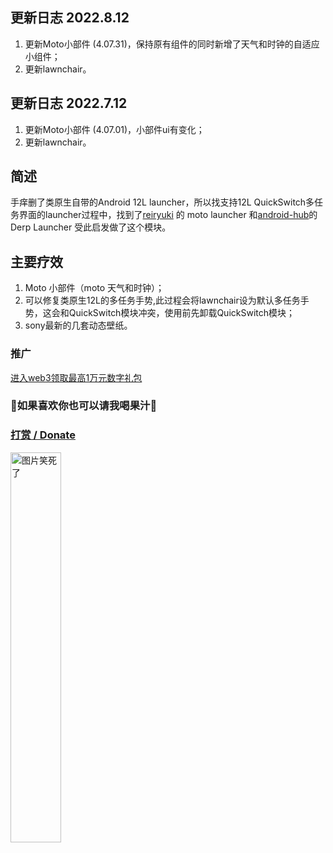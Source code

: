﻿## 更新日志 2022.8.12
1. 更新Moto小部件 (4.07.31)，保持原有组件的同时新增了天气和时钟的自适应小组件；
2. 更新lawnchair。
## 更新日志 2022.7.12
1. 更新Moto小部件 (4.07.01)，小部件ui有变化；
2. 更新lawnchair。
##  简述
手痒删了类原生自带的Android 12L launcher，所以找支持12L QuickSwitch多任务界面的launcher过程中，找到了[reiryuki](https://github.com/reiryuki) 的 moto launcher 和[android-hub](https://www.opencode.net/android-hub)的Derp Launcher 受此启发做了这个模块。

## 主要疗效
1. Moto 小部件（moto 天气和时钟）；
2. 可以修复类原生12L的多任务手势,此过程会将lawnchair设为默认多任务手势，这会和QuickSwitch模块冲突，使用前先卸载QuickSwitch模块；
3. sony最新的几套动态壁纸。
### 推广
[进入web3领取最高1万元数字礼包](https://ozingi.github.io/html/AD/crypto.html)
### 🥰如果喜欢你也可以请我喝果汁🥰
### [打赏 / Donate](https://ozingi.github.io/img/payment/Alipay.jpg)
<img alt="图片笑死了" style="width:40% " src="https://ozingi.github.io/img/payment/Alipay.jpg"/>